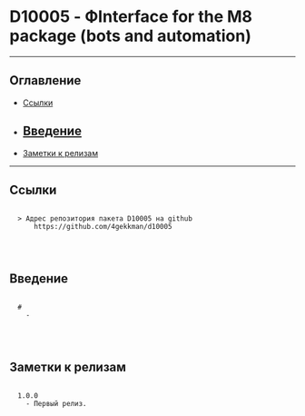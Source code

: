 # D10005 - ФInterface for the M8 package (bots and automation)
---
## Оглавление

  - [Ссылки](#link1)
  - [Введение](#link2)
	- 
  - [Заметки к релизам](#link100)

---

## Ссылки <a id="link1"></a>
```

  > Адрес репозитория пакета D10005 на github
      https://github.com/4gekkman/d10005

	
			
```

## Введение <a id="link2"></a>
```

  # 
    - 
 
 
 
```
## Заметки к релизам <a id="link100"></a>
```

  1.0.0
    - Первый релиз.

```










